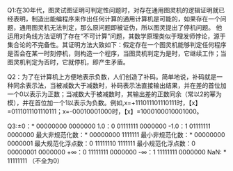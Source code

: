    Q1:在30年代，图灵试图证明可判定性问题时，对存在通用图灵机的逻辑证明就已经表明，制造出能编程序来作出任何计算的通用计算机是可能的，如果存在一个问题，通用图灵机无法判定，那么原问题即被证伪，所以图灵提出了停机问题。 他运用对角线方法证明了存在“不可计算”问题，其数学原理类似于理发师悖论，源于集合论的不完备性。其证明方法大致如下：假定存在一个图灵机能够判定任何程序是否会在某一时刻停机，则构造一个程序，当图灵机判定为是时，它继续工作；当图灵机判定为否时，它就停机，即产生矛盾。
   
   Q2：为了在计算机上方便地表示负数，人们创造了补码。简单地说，补码就是一种同余表示法，当被减数大于减数时，补码表示法直接输出结果，并在差的首位加一个0以表示为正数；当减数大于被减数时，其输出差的正数同余（常以2的幂为模），并在首位加一个1以表示为负数。例如,x=+111011101110111时，【x】=0111011101110111；x=-00010001000时，【x】=1000100010001000。
   
   Q3:±0：* 00000000 0000000
   1.0：0 01111111 0000000       -1.0：1 01111111 0000000
   最大非规范化数：* 00000000 1111111     最小非规范化数：* 00000000 0000001
   最大规范化浮点数：0 11111110 1111111  最小规范化浮点数：0 00000001 0000000
   +∞：0 11111111 0000000  -∞：1 11111111 0000000
   NaN: * 11111111 （不全为0）
